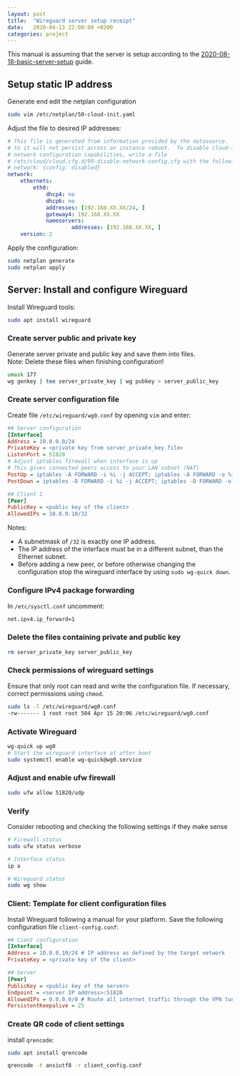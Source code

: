 ```yaml
---
layout: post
title:  "Wireguard server setup receipt"
date:   2020-04-13 22:00:00 +0200
categories: project
---
```


This manual is assuming that the server is setup according to the
[2020-08-18-basic-server-setup]() guide.

## Setup static IP address

Generate end edit the netplan configuration

```bash
sudo vim /etc/netplan/50-cloud-init.yaml
```

Adjust the file to desired IP addresses:

```yaml
# This file is generated from information provided by the datasource.  Changes
# to it will not persist across an instance reboot.  To disable cloud-init's
# network configuration capabilities, write a file
# /etc/cloud/cloud.cfg.d/99-disable-network-config.cfg with the following:
# network: {config: disabled}
network:
    ethernets:
        eth0:
            dhcp4: no
            dhcp6: no
            addresses: [192.168.XX.XX/24, ]
            gateway4: 192.168.XX.XX
            nameservers:
                    addresses: [192.168.XX.XX, ]
    version: 2
```

Apply the configuration:

```bash
sudo netplan generate
sudo netplan apply
```

## Server: Install and configure Wireguard

Install Wireguard tools:

```bash
sudo apt install wireguard
```

### Create server public and private key

Generate server private and public key and save them into files.  
Note: Delete these files when finishing configuration!

```bash
umask 177
wg genkey | tee server_private_key | wg pubkey > server_public_key
```

### Create server configuration file

Create file `/etc/wireguard/wg0.conf` by opening `vim` and enter:

```ini
## Server configuration
[Interface]
Address = 10.0.0.0/24
PrivateKey = <private key from server_private_key file>
ListenPort = 51820
# Adjust iptables firewall when interface is up
# This gives connected peers access to your LAN subnet (NAT) 
PostUp = iptables -A FORWARD -i %i -j ACCEPT; iptables -A FORWARD -o %i -j ACCEPT; iptables -t nat -A POSTROUTING -o eth0 -j MASQUERADE
PostDown = iptables -D FORWARD -i %i -j ACCEPT; iptables -D FORWARD -o %i -j ACCEPT; iptables -t nat -D POSTROUTING -o eth0 -j MASQUERADE

## Client 1
[Peer]
PublicKey = <public key of the client>
AllowedIPs = 10.0.0.10/32
```

Notes:
- A subnetmask of `/32` is exactly one IP address.
- The IP address of the interface must be in a different subnet, than the Ethernet subnet.
- Before adding a new peer, or before otherwise changing the configuration stop the wireguard interface
  by using `sudo wg-quick down`.

### Configure IPv4 package forwarding

In `/etc/sysctl.conf` uncomment:

```bash
net.ipv4.ip_forward=1
```

### Delete the files containing private and public key

```bash
rm server_private_key server_public_key
```

### Check permissions of wireguard settings

Ensure that only root can read and write the configuration file.
If necessary, correct permissions using `chmod`.

```bash
sudo ls -l /etc/wireguard/wg0.conf
-rw------- 1 root root 504 Apr 15 20:06 /etc/wireguard/wg0.conf
```

### Activate Wireguard

```bash
wg-quick up wg0
# Start the wireguard interface at after boot
sudo systemctl enable wg-quick@wg0.service
```

### Adjust and enable ufw firewall

```bash
sudo ufw allow 51820/udp
```

### Verify
Consider rebooting and checking the following settings if they make sense

```bash
# Firewall status
sudo ufw status verbose

# Interface status
ip a

# Wireguard status
sudo wg show
```

### Client: Template for client configuration files

Install Wireguard following a manual for your platform.
Save the following configuration file `client-config.conf`:

```ini
## Cient configuration
[Interface]
Address = 10.0.0.10/24 # IP address as defined by the target network
PrivateKey = <private key of the client>

## Server
[Peer]
PublicKey = <public key of the server>
Endpoint = <server IP address>:51820
AllowedIPs = 0.0.0.0/0 # Route all internet traffic through the VPN tunnel (optional)
PersistentKeepalive = 25
```

### Create QR code of client settings

install `qrencode`:

```bash
sudo apt install qrencode
```

```bash
qrencode -t ansiutf8 -r client_config.conf
```